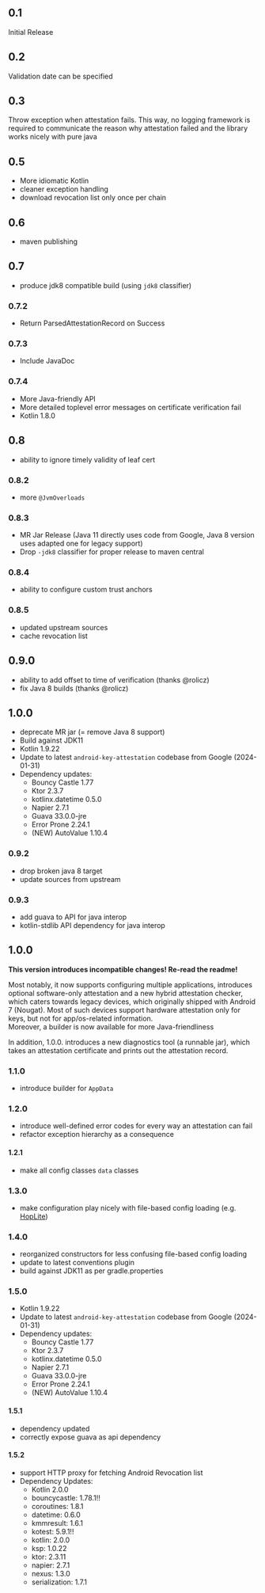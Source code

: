 ## 0.1
Initial Release

## 0.2
Validation date can be specified

## 0.3
Throw exception when attestation fails. This way, no logging framework is required to communicate the reason why
attestation failed and the library works nicely with pure java

## 0.5
- More idiomatic Kotlin
- cleaner exception handling
- download revocation list only once per chain

## 0.6 
- maven publishing

## 0.7
- produce jdk8 compatible build (using `jdk8` classifier)

### 0.7.2
- Return ParsedAttestationRecord on Success

### 0.7.3
- Include JavaDoc

### 0.7.4
- More Java-friendly API
- More detailed toplevel error messages on certificate verification fail
- Kotlin 1.8.0

## 0.8
- ability to ignore timely validity of leaf cert

### 0.8.2
- more `@JvmOverloads`

### 0.8.3
- MR Jar Release (Java 11 directly uses code from Google, Java 8 version uses adapted one for legacy support)
- Drop `-jdk8` classifier for proper release to maven central

### 0.8.4
- ability to configure custom trust anchors

### 0.8.5
- updated upstream sources
- cache revocation list

## 0.9.0
- ability to add offset to time of verification (thanks @rolicz)
- fix Java 8 builds (thanks @rolicz)

## 1.0.0
- deprecate MR jar (= remove Java 8 support)
- Build against JDK11
- Kotlin 1.9.22
- Update to latest `android-key-attestation` codebase from Google (2024-01-31)
- Dependency updates:
  - Bouncy Castle 1.77
  - Ktor 2.3.7
  - kotlinx.datetime 0.5.0
  - Napier 2.7.1
  - Guava 33.0.0-jre
  - Error Prone 2.24.1
  - (NEW) AutoValue 1.10.4
### 0.9.2
- drop broken java 8 target
- update sources from upstream

### 0.9.3
- add guava to API for java interop
- kotlin-stdlib API dependency for java interop


## 1.0.0

**This version introduces incompatible changes! Re-read the readme!**

Most notably, it now supports configuring multiple applications, introduces optional software-only attestation and a new hybrid
attestation checker, which caters towards legacy devices, which originally shipped with Android 7 (Nougat).
Most of such devices support hardware attestation only for keys, but not for app/os-related information.
<br>
Moreover, a builder is now available for more Java-friendliness

In addition, 1.0.0. introduces a new diagnostics tool (a runnable jar), which takes an attestation certificate and prints
out the attestation record.

### 1.1.0
- introduce builder for `AppData`

### 1.2.0
- introduce well-defined error codes for every way an attestation can fail
- refactor exception hierarchy as a consequence

#### 1.2.1
- make all config classes `data` classes

### 1.3.0
- make configuration play nicely with file-based config loading (e.g. [HopLite](https://github.com/sksamuel/hoplite))

### 1.4.0
- reorganized constructors for less confusing file-based config loading
- update to latest conventions plugin
- build against JDK11 as per gradle.properties

### 1.5.0
- Kotlin 1.9.22
- Update to latest `android-key-attestation` codebase from Google (2024-01-31)
- Dependency updates:
  - Bouncy Castle 1.77
  - Ktor 2.3.7
  - kotlinx.datetime 0.5.0
  - Napier 2.7.1
  - Guava 33.0.0-jre
  - Error Prone 2.24.1
  - (NEW) AutoValue 1.10.4

#### 1.5.1
- dependency updated
- correctly expose guava as api dependency

#### 1.5.2
- support HTTP proxy for fetching Android Revocation list
- Dependency Updates:
  -  Kotlin 2.0.0
  -  bouncycastle:  1.78.1!!
  -  coroutines:    1.8.1
  -  datetime:      0.6.0
  -  kmmresult:     1.6.1
  -  kotest:        5.9.1!!
  -  kotlin:        2.0.0
  -  ksp:           1.0.22
  -  ktor:          2.3.11
  -  napier:        2.7.1
  -  nexus:         1.3.0
  -  serialization: 1.7.1